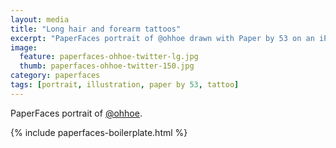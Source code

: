 ```yaml
---
layout: media
title: "Long hair and forearm tattoos"
excerpt: "PaperFaces portrait of @ohhoe drawn with Paper by 53 on an iPad."
image: 
  feature: paperfaces-ohhoe-twitter-lg.jpg
  thumb: paperfaces-ohhoe-twitter-150.jpg
category: paperfaces
tags: [portrait, illustration, paper by 53, tattoo]
---
```


PaperFaces portrait of [@ohhoe](http://twitter.com/ohhoe).

{% include paperfaces-boilerplate.html %}